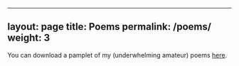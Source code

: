  ---
 layout: page
 title: Poems
 permalink: /poems/
 weight: 3
 ---

You can download a pamplet of my (underwhelming amateur) poems [here](https://www.dropbox.com/s/z3xa40l8x666kcy/Poems.pdf?dl=1).